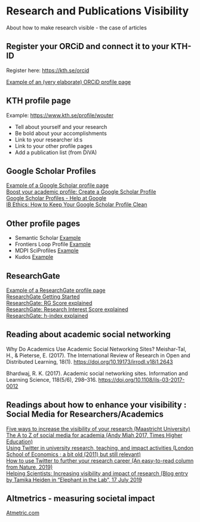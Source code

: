 # Research and Publications Visibility
 About how to make research visible - the case of articles

## Register your ORCiD and connect it to your KTH-ID

Register here: https://kth.se/orcid

[Example of an (very elaborate) ORCiD profile page](https://orcid.org/0000-0002-4858-8056)     

## KTH profile page     

Example: https://www.kth.se/profile/wouter  
 - Tell about yourself and your research
 - Be bold about your accomplishments
 - Link to your researcher id:s
 - Link to your other profile pages
 - Add a publication list (from DiVA)

## Google Scholar Profiles

[Example of a Google Scholar profile page](https://scholar.google.com/citations?user=s8NSQyMAAAAJ&hl=en&oi=ao)     
[Boost your academic profile: Create a Google Scholar Profile](https://libguides.reading.ac.uk/boost/google-scholar-profile)     
[Google Scholar Profiles - Help at Google](https://scholar.google.com/intl/en/scholar/citations.html#overview)     
[IB Ethics: How to Keep Your Google Scholar Profile Clean](https://www.aib.world/ethics-blog/ib-ethics-how-to-keep-your-google-scholar-profile-clean/)

## Other profile pages

- Semantic Scholar [Example](https://www.semanticscholar.org/author/Wouter-van-der-Wijngaart/3010740)    
- Frontiers Loop Profile [Example](https://loop.frontiersin.org/people/69/overview)    
- MDPI SciProfiles [Example](https://sciprofiles.com/profile/saladino)    
- Kudos [Example](https://www.growkudos.com/profile/mats_magnusson)

## ResearchGate

[Example of a ResearchGate profile page](https://www.researchgate.net/profile/Wouter-Wijngaart)       
[ResearchGate Getting Started](https://explore.researchgate.net/display/support/Getting+started)     
[ResearchGate: RG Score explained](https://explore.researchgate.net/display/support/RG+Score)     
[ResearchGate: Research Interest Score explained](https://explore.researchgate.net/display/support/Research+Interest)     
[ResearchGate: h-index explained](https://explore.researchgate.net/display/support/h-index)     

## Reading about academic social networking
Why Do Academics Use Academic Social Networking Sites?  Meishar-Tal, H., & Pieterse, E. (2017). The International Review of Research in Open and Distributed Learning, 18(1). https://doi.org/10.19173/irrodl.v18i1.2643

Bhardwaj, R. K. (2017). Academic social networking sites. Information and Learning Science, 118(5/6), 298–316. https://doi.org/10.1108/ils-03-2017-0012

## Readings about how to enhance your visibility : Social Media for Researchers/Academics

[Five ways to increase the visibility of your research  (Maastricht University)](https://library.maastrichtuniversity.nl/five-ways-increase-visibility-research/)     
[The A to Z of social media for academia  (Andy Miah 2017, Times Higher Education)](https://www.timeshighereducation.com/a-z-social-media)     
[Using Twitter in university research, teaching, and impact activities (London School of Economics ; a bit old (2011) but still relevant)](https://blogs.lse.ac.uk/impactofsocialsciences/files/2011/11/Published-Twitter_Guide_Sept_2011.pdf)     
[How to use Twitter to further your research career  (An easy-to-read column from Nature, 2019)](https://www.nature.com/articles/d41586-019-00535-w)     
[Helping Scientists: Increasing visibility and impact of research  (Blog entry by Tamika Heiden in “Elephant in the Lab”, 17 July 2019](https://elephantinthelab.org/helping-scientists-increasing-visibility-and-impact-of-research/)     

 
##  Altmetrics - measuring societal impact

[Atmetric.com](https://www.altmetric.com/)     

